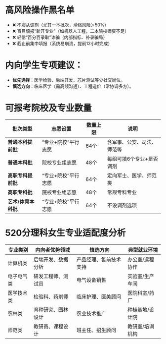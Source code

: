 # **高风险操作黑名单​**​
- ❌ 不服从调剂（尤其一本批次，滑档风险＞50%）
- ❌ 盲目填报“新开专业”（如机器人工程，二本院校师资不足）
- ❌ 轻信“百分百录取”诈骗（内部指标、补录骗局）
- ❌ 截止前集中填报（系统易崩溃，提前12小时完成）

# **内向学生专项建议**：
- **优先选择**：医学检验、后端开发、芯片测试等少社交岗位。    
- **慎选方向**：临床医学（需高频沟通）、工程造价（常协调多方）。
# 可报考院校及专业数量

| **批次类型**     | **志愿设置**    | **数量上限** | **说明**        |
| ------------ | ----------- | -------- | ------------- |
| **普通本科提前批**  | “专业+院校”平行志愿 | 64个      | 含军事、公安、司法、师范等 |
| **普通本科批**    | 院校专业组志愿     | 48个      | 每组可填6个专业+是否调剂 |
| **高职专科提前批**  | “专业+院校”平行志愿 | 64个      | 定向军士、医学、师范类   |
| **高职专科批**    | 院校专业组志愿     | 48个      | 常规专科专业        |
| **艺术/体育本科批** | “专业+院校”平行志愿 | 64个      | 不设调剂选项        |
# 520分理科女生专业适配度分析

|**专业类别**|**内向者优势领域**|**慎选方向**|**典型就业环境**|
|---|---|---|---|
|计算机类|后端开发、数据分析|产品经理、售前技术支持|办公室/远程协作|
|电子电气类|研发工程师、测试员|电气设备销售|实验室/生产车间|
|医学技术类|检验科、药剂师|临床护理、医美顾问|医院科室/药厂|
|农林类|育种研究、园林设计|农业技术推广|种植基地/设计院|
|师范类|教研员、课程设计|班主任、招生顾问|教研室/培训机构|
